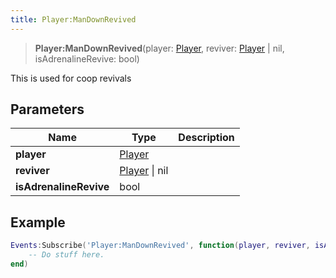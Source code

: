 ```yaml
---
title: Player:ManDownRevived
---
```


> **Player:ManDownRevived**(player: [Player](/vext/ref/server/type/player), reviver: [Player](/vext/ref/server/type/player) \| nil, isAdrenalineRevive: bool)

This is used for coop revivals 

## Parameters

| Name | Type | Description |
| ---- | ---- | ----------- |
| **player** | [Player](/vext/ref/server/type/player) |  |
| **reviver** | [Player](/vext/ref/server/type/player) \| nil |  |
| **isAdrenalineRevive** | bool |  |

## Example

```lua
Events:Subscribe('Player:ManDownRevived', function(player, reviver, isAdrenalineRevive)
    -- Do stuff here.
end)
```
